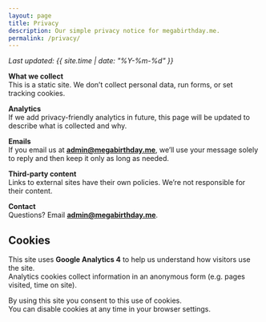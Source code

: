 ```yaml
---
layout: page
title: Privacy
description: Our simple privacy notice for megabirthday.me.
permalink: /privacy/
---
```


_Last updated: {{ site.time | date: "%Y-%m-%d" }}_

**What we collect**  
This is a static site. We don’t collect personal data, run forms, or set tracking cookies.

**Analytics**  
If we add privacy-friendly analytics in future, this page will be updated to describe what is collected and why.

**Emails**  
If you email us at **admin@megabirthday.me**, we’ll use your message solely to reply and then keep it only as long as needed.

**Third-party content**  
Links to external sites have their own policies. We’re not responsible for their content.

**Contact**  
Questions? Email **admin@megabirthday.me**.

## Cookies

This site uses **Google Analytics 4** to help us understand how visitors use the site.  
Analytics cookies collect information in an anonymous form (e.g. pages visited, time on site).  

By using this site you consent to this use of cookies.  
You can disable cookies at any time in your browser settings.